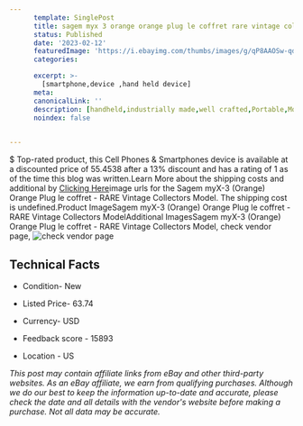 ```yaml
---
      template: SinglePost
      title: sagem myx 3 orange orange plug le coffret rare vintage collectors model
      status: Published
      date: '2023-02-12'
      featuredImage: 'https://i.ebayimg.com/thumbs/images/g/qP8AAOSw-qdj3UO7/s-l225.jpg'
      categories: 

      excerpt: >-
        [smartphone,device ,hand held device]
      meta:
      canonicalLink: ''
      description: [handheld,industrially made,well crafted,Portable,Mobile,Compact,Convenient,Lightweight,Maneuverable,Man-portable,Miniature,Carriable,Hand-held,Light,Holdable,Transportable,Mobile device,Pocket-sized,On-the-go,Wireless,Cordless,Compact size,Convenient size, smartphone,device ,hand held device]
      noindex: false

        
---
```

$
    Top-rated product, this Cell Phones & Smartphones device is available at a discounted price of 55.4538 after a 13% discount and has a rating of 1 as of the time this blog was written.Learn More about the shipping costs and additional by [Clicking Here](https://www.ebay.com/itm/134435815424?hash=item1f4cffc000%3Ag%3AqP8AAOSw-qdj3UO7&amdata=enc%3AAQAHAAAA4DTwNKesLXch1nNYL8o8AUOVIDu7yXFN0JvPcs7mntvveCRNE0BZZHlGW88BnSgu5xIRGNmcJuEvNoxkT07Nk5x7psDu5TcZagHFQHnUoi%2BjOvxiLUnVCVL5HwpwB6HsX0ImqFLHQXmrJW%2Bk%2Fh2CpidVjSkPb4DqS%2F1ZF0EQXrhOb4r3Cnv3K0nnC5boK2GrYWFuWOfkGeOpknvv%2Fr0PYBlhQGAIHRzUp9PBPlGI%2BQZCzR8UxK15B8qRsgNy1xHT9Mwps8MCg5y9VUBr1DDuZCz7pJUDP2o5Zr7lcAwmX1pH&mkevt=1&mkcid=1&mkrid=711-53200-19255-0&campid=%253CePNCampaignId%253E&customid=%253CreferenceId%253E&toolid=10049)image urls for the Sagem myX-3 (Orange) Orange Plug le coffret  - RARE Vintage Collectors Model. The shipping cost is undefined.Product ImageSagem myX-3 (Orange) Orange Plug le coffret  - RARE Vintage Collectors ModelAdditional ImagesSagem myX-3 (Orange) Orange Plug le coffret  - RARE Vintage Collectors Model, check vendor page, ![check vendor page](https://origin-galleryplus.ebayimg.com/ws/web/134435815424_2_0_1/225x225.jpg,https://origin-galleryplus.ebayimg.com/ws/web/134435815424_3_0_1/225x225.jpg,https://origin-galleryplus.ebayimg.com/ws/web/134435815424_4_0_1/225x225.jpg,https://origin-galleryplus.ebayimg.com/ws/web/134435815424_5_0_1/225x225.jpg,https://origin-galleryplus.ebayimg.com/ws/web/134435815424_6_0_1/225x225.jpg)
    
    

 ## Technical Facts 



     
      

 - Condition- New 


      

 - Listed Price- 63.74 


      

 - Currency- USD 


      

 - Feedback score - 15893 


      

 - Location - US 


      
      

 *_This post may contain affiliate links from eBay and other third-party websites. As an eBay affiliate, we earn from qualifying purchases. Although we do our best to keep the information up-to-date and accurate, please check the date and all details with the vendor's website before making a purchase. Not all data may be accurate._*



    
    
    
    
    